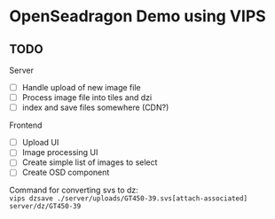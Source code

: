 # OpenSeadragon Demo using VIPS

## TODO
Server
- [ ] Handle upload of new image file
- [ ] Process image file into tiles and dzi
- [ ] index and save files somewhere (CDN?)

Frontend
- [ ] Upload UI
- [ ] Image processing UI
- [ ] Create simple list of images to select
- [ ] Create OSD component

Command for converting svs to dz:  
```vips dzsave ./server/uploads/GT450-39.svs[attach-associated] server/dz/GT450-39```